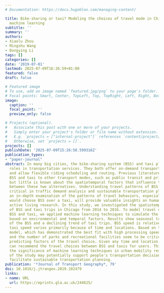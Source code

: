 ```yaml
---
# Documentation: https://docs.hugoblox.com/managing-content/

title: Bike-sharing or taxi? Modeling the choices of travel mode in Chicago using
  machine learning
subtitle: ''
summary: ''
authors:
- Xiaolu Zhou
- Mingshu Wang
- Dongying Li
tags: []
categories: []
date: '2019-07-01'
lastmod: 2025-07-09T16:26:59+01:00
featured: false
draft: false

# Featured image
# To use, add an image named `featured.jpg/png` to your page's folder.
# Focal points: Smart, Center, TopLeft, Top, TopRight, Left, Right, BottomLeft, Bottom, BottomRight.
image:
  caption: ''
  focal_point: ''
  preview_only: false

# Projects (optional).
#   Associate this post with one or more of your projects.
#   Simply enter your project's folder or file name without extension.
#   E.g. `projects = ["internal-project"]` references `content/project/deep-learning/index.md`.
#   Otherwise, set `projects = []`.
projects: []
publishDate: '2025-07-09T15:26:58.599316Z'
publication_types:
- "paper-journal"
abstract: In many big cities, the bike-sharing system (BSS) and taxi play critical
  roles in transportation services. They both offer on-demand transportation options
  and allow flexible riding scheduling and routing. Previous literature has compared
  BSS and taxi to other transport modes, such as public transit and private automobile,
  but little is known about the spatiotemporal factors that influence travel choices
  between these two alternatives. Understanding travel patterns of BSS and taxi is
  critical in traffic demand analysis and sustainable transportation planning. Also,
  an in-depth examination of the patterns of travel behaviors, especially when one
  would choose BSS over a taxi, will provide valuable insights on human mobility and
  active living research. In this study, we investigated the spatiotemporal patterns
  of BSS and taxi trips in Chicago from 2014 to 2016. To model travel choices between
  BSS and taxi, we applied machine learning techniques to simulate the means of transport
  based on environmental and temporal factors. Results show seasonal trip variations
  of the BSS and a declining trend of taxi trips. BSS speed is relatively stable while
  taxi speed varies primarily because of time and locations. Based on the random forest
  model, which has demonstrated the best fit with high processing speed, travel distance
  and the number of parks and recreational facilities seem to be critical spatial
  predicting factors of the travel choice. Given any time and location, the model
  can recommend the travel choices between BSS and taxis for users. This study shows
  the significance of machine learning techniques in urban mobility research. Results
  of the study may potentially support people's transportation decision-making and
  facilitate sustainable transportation planning.
publication: '*Journal of Transport Geography*, 79'
doi: 10.1016/j.jtrangeo.2019.102479
links:
- name: URL
  url: https://eprints.gla.ac.uk/244625/
---
```

